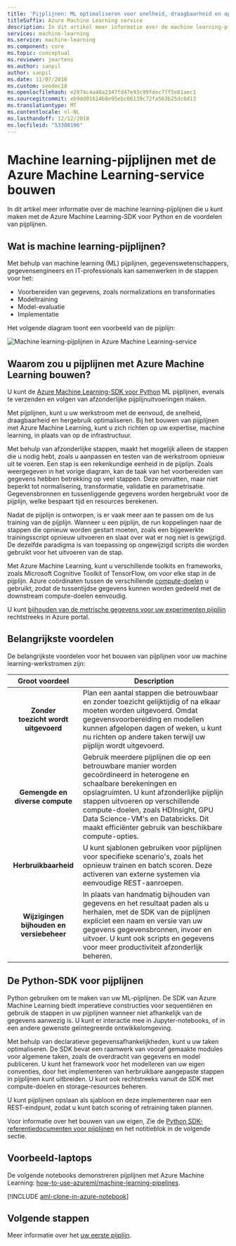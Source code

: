 ```yaml
---
title: 'Pijplijnen: ML optimaliseren voor snelheid, draagbaarheid en opnieuw gebruiken'
titleSuffix: Azure Machine Learning service
description: In dit artikel meer informatie over de machine learning-pijplijnen die u kunt maken met de Azure Machine Learning-SDK voor Python en de voordelen van pijplijnen. ML-pijplijnen (machine learning) worden door datawetenschappers gebruikt om hun machine learning-werkstromen te ontwikkelen, optimaliseren en beheren.
services: machine-learning
ms.service: machine-learning
ms.component: core
ms.topic: conceptual
ms.reviewer: jmartens
ms.author: sanpil
author: sanpil
ms.date: 11/07/2018
ms.custom: seodec18
ms.openlocfilehash: e2874c4a40a2347fd47e93c99fdec7ff5e81aec1
ms.sourcegitcommit: eb9dd01614b8e95ebc06139c72fa563b25dc6d13
ms.translationtype: MT
ms.contentlocale: nl-NL
ms.lasthandoff: 12/12/2018
ms.locfileid: "53308196"
---
```

# <a name="build-machine-learning-pipelines-with-the-azure-machine-learning-service"></a>Machine learning-pijplijnen met de Azure Machine Learning-service bouwen

In dit artikel meer informatie over de machine learning-pijplijnen die u kunt maken met de Azure Machine Learning-SDK voor Python en de voordelen van pijplijnen.

## <a name="what-are-machine-learning-pipelines"></a>Wat is machine learning-pijplijnen?

Met behulp van machine learning (ML) pijplijnen, gegevenswetenschappers, gegevensengineers en IT-professionals kan samenwerken in de stappen voor het:
+ Voorbereiden van gegevens, zoals normalizations en transformaties
+ Modeltraining
+ Model-evaluatie
+ Implementatie 

Het volgende diagram toont een voorbeeld van de pijplijn:

![Machine learning-pijplijnen in Azure Machine Learning-service](./media/concept-ml-pipelines/pipelines.png)

## <a name="why-build-pipelines-with-azure-machine-learning"></a>Waarom zou u pijplijnen met Azure Machine Learning bouwen?

U kunt de [Azure Machine Learning-SDK voor Python](#the-python-sdk-for-pipelines) ML pijplijnen, evenals te verzenden en volgen van afzonderlijke pijplijnuitvoeringen maken.

Met pijplijnen, kunt u uw werkstroom met de eenvoud, de snelheid, draagbaarheid en hergebruik optimaliseren. Bij het bouwen van pijplijnen met Azure Machine Learning, kunt u zich richten op uw expertise, machine learning, in plaats van op de infrastructuur.

Met behulp van afzonderlijke stappen, maakt het mogelijk alleen de stappen die u nodig hebt, zoals u aanpassen en testen van de werkstroom opnieuw uit te voeren. Een stap is een rekenkundige eenheid in de pijplijn. Zoals weergegeven in het vorige diagram, kan de taak van het voorbereiden van gegevens hebben betrekking op veel stappen. Deze omvatten, maar niet beperkt tot normalisering, transformatie, validatie en parametrisatie. Gegevensbronnen en tussenliggende gegevens worden hergebruikt voor de pijplijn, welke bespaart tijd en resources berekenen. 

Nadat de pijplijn is ontworpen, is er vaak meer aan te passen om de lus training van de pijplijn. Wanneer u een pijplijn, de run koppelingen naar de stappen die opnieuw worden gestart moeten, zoals een bijgewerkte trainingsscript opnieuw uitvoeren en slaat over wat er nog niet is gewijzigd. De dezelfde paradigma is van toepassing op ongewijzigd scripts die worden gebruikt voor het uitvoeren van de stap. 

Met Azure Machine Learning, kunt u verschillende toolkits en frameworks, zoals Microsoft Cognitive Toolkit of TensorFlow, om voor elke stap in de pijplijn. Azure coördinaten tussen de verschillende [compute-doelen](concept-azure-machine-learning-architecture.md) u gebruikt, zodat de tussentijdse gegevens kunnen worden gedeeld met de downstream compute-doelen eenvoudig. 

U kunt [bijhouden van de metrische gegevens voor uw experimenten pijplijn](https://docs.microsoft.com/azure/machine-learning/service/how-to-track-experiments) rechtstreeks in Azure portal. 

## <a name="key-advantages"></a>Belangrijkste voordelen

De belangrijkste voordelen voor het bouwen van pijplijnen voor uw machine learning-werkstromen zijn:

|Groot voordeel|Description|
|:-------:|-----------|
|**Zonder toezicht&nbsp;wordt uitgevoerd**|Plan een aantal stappen die betrouwbaar en zonder toezicht gelijktijdig of na elkaar moeten worden uitgevoerd. Omdat gegevensvoorbereiding en modellen kunnen afgelopen dagen of weken, u kunt nu richten op andere taken terwijl uw pijplijn wordt uitgevoerd. |
|**Gemengde en diverse compute**|Gebruik meerdere pijplijnen die op een betrouwbare manier worden gecoördineerd in heterogene en schaalbare berekeningen en opslagruimten. U kunt afzonderlijke pijplijn stappen uitvoeren op verschillende compute-doelen, zoals HDInsight, GPU Data Science-VM's en Databricks. Dit maakt efficiënter gebruik van beschikbare compute-opties.|
|**Herbruikbaarheid**|U kunt sjablonen gebruiken voor pijplijnen voor specifieke scenario's, zoals het opnieuw trainen en batch scoren. Deze activeren van externe systemen via eenvoudige REST-aanroepen.|
|**Wijzigingen bijhouden en versiebeheer**|In plaats van handmatig bijhouden van gegevens en het resultaat paden als u herhalen, met de SDK van de pijplijnen expliciet een naam en versie van uw gegevens gegevensbronnen, invoer en uitvoer. U kunt ook scripts en gegevens voor meer productiviteit afzonderlijk beheren.|

## <a name="the-python-sdk-for-pipelines"></a>De Python-SDK voor pijplijnen

Python gebruiken om te maken van uw ML-pijplijnen. De SDK van Azure Machine Learning biedt imperatieve constructies voor sequentiëren en gebruik de stappen in uw pijplijnen wanneer niet afhankelijk van de gegevens aanwezig is. U kunt er interactie mee in Jupyter-notebooks, of in een andere gewenste geïntegreerde ontwikkelomgeving. 

Met behulp van declaratieve gegevensafhankelijkheden, kunt u uw taken optimaliseren. De SDK bevat een raamwerk van vooraf gemaakte modules voor algemene taken, zoals de overdracht van gegevens en model publiceren. U kunt het framework voor het modelleren van uw eigen conventies, door het implementeren van herbruikbare aangepaste stappen in pijplijnen kunt uitbreiden. U kunt ook rechtstreeks vanuit de SDK met compute-doelen en storage-resources beheren.

U kunt pijplijnen opslaan als sjabloon en deze implementeren naar een REST-eindpunt, zodat u kunt batch scoring of retraining taken plannen.

Voor informatie over het bouwen van uw eigen, Zie de [Python SDK-referentiedocumenten voor pijplijnen](https://docs.microsoft.com/python/api/azureml-pipeline-core/?view=azure-ml-py) en het notitieblok in de volgende sectie.

## <a name="example-notebooks"></a>Voorbeeld-laptops
 
De volgende notebooks demonstreren pijplijnen met Azure Machine Learning: [how-to-use-azureml/machine-learning-pipelines](https://github.com/Azure/MachineLearningNotebooks/blob/master/how-to-use-azureml/machine-learning-pipelines).
 
[!INCLUDE [aml-clone-in-azure-notebook](../../../includes/aml-clone-for-examples.md)]

## <a name="next-steps"></a>Volgende stappen

Meer informatie over het [uw eerste pijplijn](how-to-create-your-first-pipeline.md).
